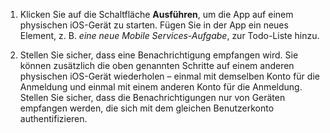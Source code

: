 
1. Klicken Sie auf die Schaltfläche **Ausführen**, um die App auf einem physischen iOS-Gerät zu starten. Fügen Sie in der App ein neues Element, z. B. _eine neue Mobile Services-Aufgabe_, zur Todo-Liste hinzu.

2. Stellen Sie sicher, dass eine Benachrichtigung empfangen wird. Sie können zusätzlich die oben genannten Schritte auf einem anderen physischen iOS-Gerät wiederholen – einmal mit demselben Konto für die Anmeldung und einmal mit einem anderen Konto für die Anmeldung. Stellen Sie sicher, dass die Benachrichtigungen nur von Geräten empfangen werden, die sich mit dem gleichen Benutzerkonto authentifizieren.

<!--HONumber=54-->